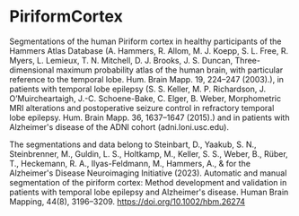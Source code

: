 # PiriformCortex
Segmentations of the human Piriform cortex in healthy participants of the Hammers Atlas Database (A. Hammers, R. Allom, M. J. Koepp, S. L. Free, R. Myers, L. Lemieux, T. N. Mitchell, D. J. Brooks, J. S. Duncan, Three-dimensional maximum probability atlas of the human brain, with particular reference to the temporal lobe. Hum. Brain Mapp. 19, 224–247 (2003).), in patients with temporal lobe epilepsy (S. S. Keller, M. P. Richardson, J. O’Muircheartaigh, J.-C. Schoene-Bake, C. Elger, B. Weber, Morphometric MRI alterations and postoperative seizure control in refractory  temporal lobe epilepsy. Hum. Brain Mapp. 36, 1637–1647 (2015).) and in patients with Alzheimer's disease of the ADNI cohort (adni.loni.usc.edu). 

The segmentations and data belong to Steinbart, D., Yaakub, S. N., Steinbrenner, M., Guldin, L. S., Holtkamp, M., Keller, S. S., Weber, B., Rüber, T., Heckemann, R. A., Ilyas-Feldmann, M., Hammers, A., & for the Alzheimer's Disease Neuroimaging Initiative (2023). Automatic and manual segmentation of the piriform cortex: Method development and validation in patients with temporal lobe epilepsy and Alzheimer's disease. Human Brain Mapping, 44(8), 3196–3209. https://doi.org/10.1002/hbm.26274
